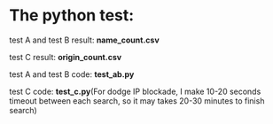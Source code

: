 # The python test:

test A and test B result: **name_count.csv**

test C result: **origin_count.csv**

test A and test B code: **test_ab.py**

test C code: **test_c.py**(For dodge IP blockade, I make 10-20 seconds timeout between each search, 
                           so it may takes 20-30 minutes to finish search)




